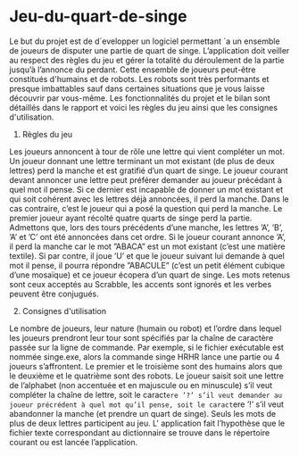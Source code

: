 # Jeu-du-quart-de-singe

Le but du projet est de d´evelopper un logiciel permettant `a un ensemble de joueurs de disputer une partie de quart
de singe. L’application doit veiller au respect des règles du jeu et gérer la totalité du déroulement de la partie jusqu’à
l’annonce du perdant. Cette ensemble de joueurs peut-être constitués d'humains et de robots. Les robots sont très performants et presque 
imbattables sauf dans certaines situations que je vous laisse découvrir par vous-même. 
Les fonctionnalités du projet et le bilan sont détaillés dans le rapport et voici les règles du jeu ainsi que les consignes d'utilisation.


1) Règles du jeu

Les joueurs annoncent à tour de rôle une lettre qui vient compléter un mot. Un joueur donnant une lettre terminant
un mot existant (de plus de deux lettres) perd la manche et est gratifié d’un quart de singe. Le joueur courant devant
annoncer une lettre peut préférer demander au joueur précédant à quel mot il pense. Si ce dernier est incapable de
donner un mot existant et qui soit cohérent avec les lettres déjà annoncées, il perd la manche. Dans le cas contraire,
c’est le joueur qui a posé la question qui perd la manche. Le premier joueur ayant récolté quatre quarts de singe perd
la partie.
Admettons que, lors des tours précédents d’une manche, les lettres ’A’, ’B’, ’A’ et ’C’ ont été annoncées dans
cet ordre. Si le joueur courant annonce ’A’, il perd la manche car le mot ”ABACA” est un mot existant (c’est une
matière textile). Si par contre, il joue ’U’ et que le joueur suivant lui demande à quel mot il pense, il pourra répondre
”ABACULE” (c’est un petit élément cubique d’une mosaïque) et ce joueur écopera d’un quart de singe.
Les mots retenus sont ceux acceptés au Scrabble, les accents sont ignorés et les verbes peuvent être conjugués.

2) Consignes d'utilisation

Le nombre de joueurs, leur nature (humain ou robot) et l’ordre dans lequel les joueurs prendront leur tour
sont spécifiés par la chaîne de caractère passée sur la ligne de commande. Par exemple, si le fichier exécutable
est nommée singe.exe, alors la commande singe HRHR lance une partie ou 4 joueurs s’affrontent. Le premier et le
troisième sont des humains alors que le deuxième et le quatrième sont des robots.
Le joueur saisit soit une lettre de l’alphabet (non accentuée et en majuscule ou en minuscule) s’il veut compléter la chaîne de lettre, 
soit le caract`ere ’?’ s’il veut demander au joueur précrédent à quel mot qu’il pense, soit le caract`ere ’!’ s’il veut abandonner la manche 
(et prendre un quart de singe). Seuls les mots de plus de deux lettres participent au jeu. L' application fait l’hypothèse que le fichier 
texte correspondant au dictionnaire se trouve dans le répertoire courant ou est lancée l’application.

